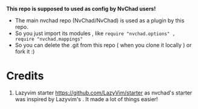 **This repo is supposed to used as config by NvChad users!**

-   The main nvchad repo (NvChad/NvChad) is used as a plugin by this repo.
-   So you just import its modules , like `require "nvchad.options" , require "nvchad.mappings"`
-   So you can delete the .git from this repo ( when you clone it locally ) or fork it :)

# Credits

1. Lazyvim starter https://github.com/LazyVim/starter as nvchad's starter was inspired by Lazyvim's . It made a lot of things easier!
